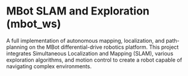MBot SLAM and Exploration (mbot_ws)
======
A full implementation of autonomous mapping, localization, and path-planning on the MBot differential-drive robotics platform. This project integrates Simultaneous Localization and Mapping (SLAM), various exploration algorithms, and motion control to create a robot capable of navigating complex environments.
